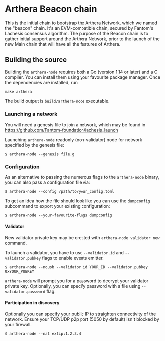 # Arthera Beacon chain 

This is the initial chain to bootstrap the Arthera Network, which we named the "beacon" chain. It's an EVM-compatible chain, secured by Fantom's Lachesis consensus algorithm.
The purpose of the Beacon chain is to gather initial support around the Arthera Network, prior to the launch of the new Main chain that will have all the features of Arthera. 

## Building the source

Building the `arthera-node` requires both a Go (version 1.14 or later) and a C compiler. You can install
them using your favourite package manager. Once the dependencies are installed, run

```shell
make arthera
```
The build output is ```build/arthera-node``` executable.

### Launching a network

You will need a genesis file to join a network, which may be found in https://github.com/Fantom-foundation/lachesis_launch

Launching `arthera-node` readonly (non-validator) node for network specified by the genesis file:

```shell
$ arthera-node --genesis file.g
```

### Configuration

As an alternative to passing the numerous flags to the `arthera-node` binary, you can also pass a
configuration file via:

```shell
$ arthera-node --config /path/to/your_config.toml
```

To get an idea how the file should look like you can use the `dumpconfig` subcommand to
export your existing configuration:

```shell
$ arthera-node --your-favourite-flags dumpconfig
```

#### Validator

New validator private key may be created with `arthera-node validator new` command.

To launch a validator, you have to use `--validator.id` and `--validator.pubkey` flags to enable events emitter.

```shell
$ arthera-node --nousb --validator.id YOUR_ID --validator.pubkey 0xYOUR_PUBKEY
```

`arthera-node` will prompt you for a password to decrypt your validator private key. Optionally, you can
specify password with a file using `--validator.password` flag.

#### Participation in discovery

Optionally you can specify your public IP to straighten connectivity of the network.
Ensure your TCP/UDP p2p port (5050 by default) isn't blocked by your firewall.

```shell
$ arthera-node --nat extip:1.2.3.4
```
